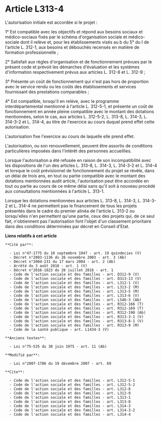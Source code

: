 # Article L313-4

L'autorisation initiale est accordée si le projet : 

1° Est compatible avec les objectifs et répond aux besoins sociaux et médico-sociaux fixés par le schéma d'organisation
sociale et médico-sociale dont il relève et, pour les établissements visés au b du 5° du I de l'article L. 312-1, aux besoins
et débouchés recensés en matière de formation professionnelle ; 

2° Satisfait aux règles d'organisation et de fonctionnement prévues par le présent code et prévoit les démarches d'évaluation
et les systèmes d'information respectivement prévus aux articles L. 312-8 et L. 312-9 ; 

3° Présente un coût de fonctionnement qui n'est pas hors de proportion avec le service rendu ou les coûts des établissements
et services fournissant des prestations comparables ; 

4° Est compatible, lorsqu'il en relève, avec le programme interdépartemental mentionné à l'article L. 312-5-1, et présente un
coût de fonctionnement en année pleine compatible avec le montant des dotations mentionnées, selon le cas, aux articles L.
312-5-2, L. 313-8, L. 314-3, L. 314-3-2 et L. 314-4, au titre de l'exercice au cours duquel prend effet cette autorisation.

L'autorisation fixe l'exercice au cours de laquelle elle prend effet.

L'autorisation, ou son renouvellement, peuvent être assortis de conditions particulières imposées dans l'intérêt des
personnes accueillies. 

Lorsque l'autorisation a été refusée en raison de son incompatibilité avec les dispositions de l'un des articles L. 313-8, L.
314-3, L. 314-3-2 et L. 314-4 et lorsque le coût prévisionnel de fonctionnement du projet se révèle, dans un délai de trois
ans, en tout ou partie compatible avec le montant des dotations mentionnées audit article, l'autorisation peut être accordée
en tout ou partie au cours de ce même délai sans qu'il soit à nouveau procédé aux consultations mentionnées à l'article L.
313-1. 

Lorsque les dotations mentionnées aux articles L. 313-8, L. 314-3, L. 314-3-2 et L. 314-4 ne permettent pas le financement de
tous les projets présentés dans le cadre du premier alinéa de l'article L. 313-2 ou lorsqu'elles n'en permettent qu'une
partie, ceux des projets qui, de ce seul fait, n'obtiennent pas l'autorisation font l'objet d'un classement prioritaire dans
des conditions déterminées par décret en Conseil d'Etat.

**Liens relatifs à cet article**

	**Cité par**:

	  - Loi n°47-1775 du 10 septembre 1947 - art. 19 quindecies (V)
	  - Décret n°2003-1136 du 26 novembre 2003 - art. 3 (Ab)
	  - Décret n°2004-231 du 17 mars 2004 - art. 2 (Ab)
	  - Arrêté du 3 août 2010 - art. 1 (V)
	  - Décret n°2016-1023 du 26 juillet 2016 - art. 1
	  - Code de l'action sociale et des familles - art. D312-9 (V)
	  - Code de l'action sociale et des familles - art. D313-13 (V)
	  - Code de l'action sociale et des familles - art. L312-1 (V)
	  - Code de l'action sociale et des familles - art. L313-2 (M)
	  - Code de l'action sociale et des familles - art. L313-5 (M)
	  - Code de l'action sociale et des familles - art. L313-6 (V)
	  - Code de l'action sociale et des familles - art. L546-3 (Ab)
	  - Code de l'action sociale et des familles - art. R312-166 (T)
	  - Code de l'action sociale et des familles - art. R312-169 (T)
	  - Code de l'action sociale et des familles - art. R312-190 (Ab)
	  - Code de l'action sociale et des familles - art. R313-3-1 (V)
	  - Code de l'action sociale et des familles - art. R313-8-1 (V)
	  - Code de l'action sociale et des familles - art. R313-9 (M)
	  - Code de la santé publique - art. L1434-3 (V)

	**Anciens textes**:

	  - Loi n°75-535 du 30 juin 1975 - art. 11 (Ab)

	**Modifié par**:

	  - Loi n°2007-1786 du 19 décembre 2007 - art. 69

	**Cite**:

	  - Code de l'action sociale et des familles - art. L312-5-1
	  - Code de l'action sociale et des familles - art. L312-5-2
	  - Code de l'action sociale et des familles - art. L312-8
	  - Code de l'action sociale et des familles - art. L312-9
	  - Code de l'action sociale et des familles - art. L313-1
	  - Code de l'action sociale et des familles - art. L313-8
	  - Code de l'action sociale et des familles - art. L314-3
	  - Code de l'action sociale et des familles - art. L314-3-2
	  - Code de l'action sociale et des familles - art. L314-4
